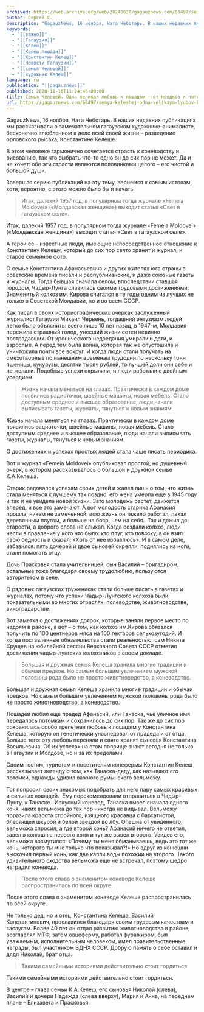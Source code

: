 ```yaml
---
archived: https://web.archive.org/web/20240630/gagauznews.com/68497/semya-keleshej-odna-velikaya-lyubov-k-loshadyam-ot-predkov-k-potomkam.html
author: Сергей С.
description: "GagauzNews, 16 ноября, Ната Чеботарь. В наших недавних публикациях мы рассказывали о замечательном гагаузском художнике-анималисте, бесконечно влюбленном в дело всей своей жизни – разведение орловского рысака, Константине Келеше. В этом человеке гармонично сочетается страсть к коневодству и рисованию, так что выбрать что-то одно он до сих пор не может. Да и не хочет: обе эти страсти являются половинками целого – его чистой и большой души. Завершая серию публикаций на эту тему, вернемся к самым истокам, хотя, вероятно, с этого можно было бы и начать. Итак, далекий 1957 год, в популярном тогда журнале «Femeia Moldovei» («Молдавская женщина») выходит статья «Свет в […]"
keywords:
  - "[[важно]]"
  - "[[Гагаузия]]"
  - "[[Келеш]]"
  - "[[Келеш лошади]]"
  - "[[Константин Келеш]]"
  - "[[Новости Гагаузии]]"
  - "[[семья Келешей]]"
  - "[[художник Келеш]]"
language: ru
publication: "[[gagauznews]]"
published: 2020-11-16T11:24:46+00:00
title: Семья Келешей. Одна великая любовь к лошадям – от предков к потомкам
url: https://gagauznews.com/68497/semya-keleshej-odna-velikaya-lyubov-k-loshadyam-ot-predkov-k-potomkam.html
---
```


GagauzNews, 16 ноября, Ната Чеботарь. В наших недавних публикациях мы рассказывали о замечательном гагаузском художнике-анималисте, бесконечно влюбленном в дело всей своей жизни – разведение орловского рысака, Константине Келеше.

В этом человеке гармонично сочетается страсть к коневодству и рисованию, так что выбрать что-то одно он до сих пор не может. Да и не хочет: обе эти страсти являются половинками целого – его чистой и большой души.

Завершая серию публикаций на эту тему, вернемся к самым истокам, хотя, вероятно, с этого можно было бы и начать.

> Итак, далекий 1957 год, в популярном тогда журнале «Femeia Moldovei» («Молдавская женщина») выходит статья «Свет в гагаузском селе».

Итак, далекий 1957 год, в популярном тогда журнале «Femeia Moldovei» («Молдавская женщина») выходит статья «Свет в гагаузском селе».

А герои ее – известные люди, имеющие непосредственное отношение к Константину Келешу, который до сих пор свято хранит и журнал, и старое семейное фото.

О семье Константина Афанасьевича и других жителях юга страны в советские времена писали и республиканские, и даже союзные газеты и журналы. Тогда бывшая сначала селом, впоследствии ставшая городом, Чадыр-Лунга славилась своими трудовыми достижениями. Знаменитый колхоз им. Кирова считался в те годы одним из лучших не только в Советской Молдавии, но и во всем СССР.

Как писал в своих историографических очерках заслуженный журналист Гагаузии Михаил Червень, тогдашний энтузиазм людей легко было объяснить: всего лишь 10 лет назад, в 1947-м, Молдавия пережила страшный голод, унесший жизни сотен невинно пострадавших. От хронического недоедания умирали и дети, и взрослые. А перед тем была война, которая так же опустошила и уничтожила почти все вокруг. И когда люди стали получать на смехотворные по нынешним временам трудодни по нескольку тонн пшеницы, кукурузы, десятки тысяч рублей, то лучшей доли они себе и не желали. Подобные успехи окрыляли, и люди работали с двойным усердием.

> Жизнь начала меняться на глазах. Практически в каждом доме появились радиоточки, швейные машины, новая мебель. Стало доступным среднее и высшее образование, люди начали выписывать газеты, журналы, тянуться к новым знаниям.

Жизнь начала меняться на глазах. Практически в каждом доме появились радиоточки, швейные машины, новая мебель. Стало доступным среднее и высшее образование, люди начали выписывать газеты, журналы, тянуться к новым знаниям.

О достижениях и успехах простых людей стала чаще писать периодика.

Вот и журнал «Femeia Moldovei» опубликовал простой, но душевный очерк, в котором рассказывалось о большой и дружной семье К.А.Келеша.

Старик радовался успехам своих детей и жалел лишь о том, что жизнь стала меняться к лучшему так поздно: его жена умерла еще в 1945 году и так и не увидела новой жизни. Зато молодежь растет, движется вперед, и все это замечают. А вот молодость старика Афанасия прошла, никем не замеченной: всю жизнь он тяжело работал, пахал деревянным плугом, и больше на бояр, чем на себя.  Так и дожил до старости, а доброго слова не слыхал. Когда создали колхоз, люди несли в правление у кого что было: кто плуг, кто повозку, а он взял свою бедность и сказал: «Хоть от нее избавлюсь». И в самом деле, избавился: пять дочерей и двое сыновей окрепли, поднялись на ноги, стали помогать отцу.

Дочь Прасковья стала учительницей, сын Василий – бригадиром, остальные тоже благодаря своему трудолюбию, пользуются авторитетом в селе.

О рядовых гагаузских тружениках стали больше писать в газетах и журналах, потому что успехи Чадыр-Лунгского колхоза были показательными во многих отраслях: полеводстве, животноводстве, виноградарстве.

Вот заметка о достижениях доярок, которые заняли первое место по надоям в районе, а вот – о том, как колхоз им.Кирова обязался получить по 100 центнеров мяса на 100 гектаров сельхозугодий. И когда поставленные обязательства стали реальностью, сам Никита Хрущев на юбилейной сессии Верховного Совета СССР отметил достижения чадыр-лунгских колхозников в своем докладе.

> Большая и дружная семья Келеша хранила многие традиции и обычаи предков. Но самым большим увлечением мужской половины рода было не просто животноводство, а коневодство.

Большая и дружная семья Келеша хранила многие традиции и обычаи предков. Но самым большим увлечением мужской половины рода было не просто животноводство, а коневодство.

Лошадей любил еще прадед Афанасий, или Танаска, чье уличное имя передалось потомкам и сохранилось до сих пор. Так же до сих пор сохранилась особо трепетная любовь к лошадям у Константина Келеша, которую он генетически унаследовал от прадеда и от отца. Больше того: эту любовь переняли и свято хранят сыновья Константина Васильевича. Об их успехах на этом поприще знают сегодня не только в Гагаузии и Молдове, но и за их пределами.

Своим гостям, туристам и посетителям конефермы Константин Келеш рассказывает легенду о том, как Танаска-дяду, как называют его потомки, однажды удивил важного румынского вельможу.

Тот попросил своих знакомых подобрать для него пару самых красивых и сильных лошадей.  Ему порекомендовали отправиться в Чадыр-Лунгу, к Танаске.  Искусный коневод, Танаска вывел сначала одного коня, каких вельможа до тех пор никогда не видывал. Вельможу поразила красота стройного, изящного красавца с бархатистой, блестящей шкурой и белой звездой во лбу. Опешив от увиденного, вельможа спросил, а где второй конь? Афанасий ничего не ответил, завел в конюшню первого коня и тут же вывел второго. Увидев его, вельможа возмутился: «Почему ты меня обманываешь, ведь это тот же конь, которого ты мне только что показывал?!» Но вдруг из конюшни выскочил первый конь, как две капли воды похожий на второго. Такого удивительного сходства вельможа еще не встречал, поэтому щедро наградил коневода.

> После этого слава о знаменитом коневоде Келеше распространилась по всей округе.

После этого слава о знаменитом коневоде Келеше распространилась по всей округе.

Не только дед, но и отец  Константина Келеша, Василий Константинович, прославился благодаря своим трудовым качествам и заслугам. Более 40 лет он отдал развитию животноводства в районе, возглавлял МТФ, затем овцеферму, работал фуражиром, был уважаемым, исполнительным человеком, имел правительственные награды, был участником ВДНХ СССР. Добрую память о себе оставил и дядя Николай, брат отца.

> Такими семейными историями действительно стоит гордиться.

Такими семейными историями действительно стоит гордиться.

В центре – глава семьи К.А.Келеш, его сыновья Николай (слева), Василий и дочери Надежда (слева вверху), Мария и Анна, на переднем плане – Елизавета и Прасковья.
